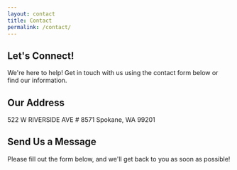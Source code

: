 ```yaml
---
layout: contact
title: Contact
permalink: /contact/
---
```


## Let's Connect!

We're here to help! Get in touch with us using the contact form below or find our information.

## Our Address

522 W RIVERSIDE AVE # 8571
Spokane, WA 99201

## Send Us a Message

Please fill out the form below, and we'll get back to you as soon as possible!
